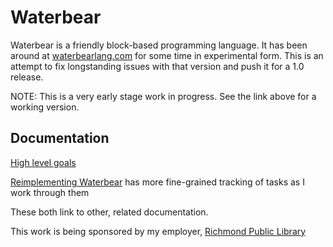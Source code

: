# Waterbear

Waterbear is a friendly block-based programming language. It has been around at [waterbearlang.com](https://waterbearlang.com/) for some time in experimental form. This is an attempt to fix longstanding issues with that version and push it for a 1.0 release.

NOTE: This is a very early stage work in progress. See the link above for a working version.

## Documentation

[High level goals](https://hackmd.io/0W1H3vT3QDegwp3c5nmzJg)

[Reimplementing Waterbear](https://hackmd.io/J5dXoeW-T-igRhcgur95_w) has more fine-grained tracking of tasks as I work through them

These both link to other, related documentation.

This work is being sponsored by my employer, [Richmond Public Library](https://yourlibrary.com/)
